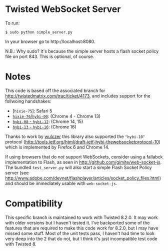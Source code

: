 Twisted WebSocket Server
========================

To run:

    $ sudo python simple_server.py

In your browser go to http://localhost:8080.

N.B.: Why sudo? It's because the simple server hosts a flash socket policy file on port
843. This is optional, of course.

Notes
=====

This code is based off the associated branch for
http://twistedmatrix.com/trac/ticket/4173, and includes support for the follwoing handshakes:
* [`hixie-75`]: Safari 5
* [`hixie-76`/`hybi-00`](http://tools.ietf.org/html/draft-hixie-thewebsocketprotocol-76): (Chrome 4 - Chrome 13)
* [`hybi-08` - `hybi-12`](http://tools.ietf.org/html/draft-ietf-hybi-thewebsocketprotocol-10): (Chrome 14, 15)
* [`hybi-13` - `hybi-16`](http://tools.ietf.org/html/draft-ietf-hybi-thewebsocketprotocol-16): (Chrome 16)

Thanks to work by [wulczer](https://github.com/wulczer/txWebSocket) this library
also supported the `"hybi-10"` protocol (http://tools.ietf.org/html/draft-ietf-hybi-thewebsocketprotocol-10)
which is implemented by Firefox 6 and Chrome 14.

If using browsers that do *not* support WebSockets, consider using a fallabck
implementation to Flash, as seen in http://github.com/gimite/web-socket-js. The
bundled `test_server.py` will also start a simple Flash Socket Policy server
(see http://www.adobe.com/devnet/flashplayer/articles/socket_policy_files.html)
and should be immediately usable with `web-socket-js`.

Compatibility
=============

This specific branch is maintained to work with Twisted 8.2.0.  It may work
with older versions but I haven't tested it.  I've backported some of the
features that are required to make this code work for 8.2.0, but I may have
missed some stuff. Most of the unit tests pass, I haven't had time to look
very deep into the 2 that do not, but I think it's just incompatible test
code with Twisted 8.
